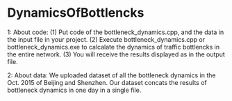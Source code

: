 # DynamicsOfBottlencks
1: About code:
(1) Put code of the bottleneck_dynamics.cpp, and the data in the input file in your project. 
(2) Execute bottleneck_dynamics.cpp or bottleneck_dynamics.exe to calcalate the dynamics of traffic bottlencks in the entire network.
(3) You will receive the results displayed as in the output file.

2: About data:
We uploaded dataset of all the bottleneck dynamics in the Oct. 2015 of Beijing and Shenzhen.
Our dataset concats the results of bottleneck dynamics in one day in a single file.
